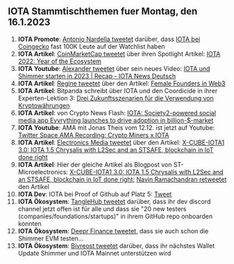 ## IOTA Stammtischthemen fuer Montag, den 16.1.2023

1. **IOTA Promote**: [Antonio Nardella tweetet](https://twitter.com/antonionardella/status/1612392235232030722?s=20&t=BTWB4TNFQ8xzk0Uiu_GF7g) darüber, dass [IOTA bei Coingecko](https://www.coingecko.com/en/coins/iota) fast 100K Leute auf der Watchlist haben
2. **IOTA Artikel**: [CoinMarketCap tweetet](https://twitter.com/CoinMarketCap/status/1612713354337943554?s=20&t=BTWB4TNFQ8xzk0Uiu_GF7g) über ihren Spotlight Artikel: [IOTA 2022: Year of the Ecosystem](https://coinmarketcap.com/community/articles/63b6a619122d9f2790aadc0d)
3. **IOTA Youtube**: [Alexander tweetet](https://twitter.com/shortaktien/status/1612467688609091585?s=20&t=BTWB4TNFQ8xzk0Uiu_GF7g) über sein neues Video: [IOTA und Shimmer starten in 2023 | Recap - IOTA News Deutsch](https://www.youtube.com/watch?v=nYtEjTQLEXA)
4. **IOTA Artikel**: [Regine tweetet](https://twitter.com/Energine/status/1612495781121908742?s=20&t=BTWB4TNFQ8xzk0Uiu_GF7g) über den Artikel: [Female Founders in Web3](https://blockchain.digital-bb.de/en/female-founders-in-web3)
5. **IOTA Artikel**: Bitpanda schreibt über IOTA und den Coordicide in ihrer Experten-Lektion 3: [Drei Zukunftsszenarien für die Verwendung von Kryptowährungen](https://www.bitpanda.com/academy/de/lektionen/drei-zukunftsszenarien-fur-die-verwendung-von-kryptowahrungen/)
6. **IOTA Artikel**: von Crypto News Flash: [IOTA: Society2-powered social media app Evvrything launches to drive adoption in billion-$-market](https://www.crypto-news-flash.com/iota-society2-powered-social-media-app-evvrything-launches-to-drive-adoption-in-billion-market/)
7. **IOTA Youtube**: AMA mit Jonas Theis vom 12.12. ist jetzt auf Youtube: [Twitter Space AMA Recording: Crypto Miners x IOTA](https://www.youtube.com/watch?v=tmQWNKO1k4o)
8. **IOTA Artikel**: [Electronics Media tweetet](https://twitter.com/electronics_med/status/1612719660201566209?s=20&t=r02r21sq5gmZpM_SQeTBsQ) über den Artikel: [X-CUBE-IOTA1 3.0: IOTA 1.5 Chrysalis with L2Sec and an STSAFE, blockchain in IoT done right](https://www.electronicsmedia.info/2023/01/10/x-cube-iota1-3-0-iota-1-5-chrysalis-with-l2sec-and-an-stsafe-blockchain-in-iot-done-right/)
9. **IOTA Artikel**: Hier der gleiche Artikel als Blogpost von ST-Microelectronics: [X-CUBE-IOTA1 3.0: IOTA 1.5 Chrysalis with L2Sec and an STSAFE, blockchain in IoT done right](https://blog.st.com/iota/); [Navin Ramachandran retweetet](https://twitter.com/navinram999/status/1612753469685006337?s=20&t=r02r21sq5gmZpM_SQeTBsQ) den Artikel
10. **IOTA Dev**: IOTA bei Proof of Github auf Platz 5: [Tweet](https://twitter.com/ProofofGitHub/status/1612720916286377985?s=20&t=r02r21sq5gmZpM_SQeTBsQ)
11. **IOTA Ökosystem**: [TangleHub tweetet](https://twitter.com/Tanglehub_eu/status/1612769938074116098?s=20&t=r02r21sq5gmZpM_SQeTBsQ) darüber, dass ihr dev discord channel jetzt offen ist für alle und dass sie "20 new testers (companies/foundations/startups)" in ihrem GitHub repo onboarden konnten
12. **IOTA Ökosystem**: [Deepr Finance tweetet](https://twitter.com/DeeprFinance/status/1612801148133548032?s=20&t=j0-mVcs1aHeiybQcj81B0w), dass sie auch schon die Shimmer EVM testen...
13. **IOTA Ökosystem**: [Bivreost tweetet](https://twitter.com/bivreost/status/1612870701089693696?s=20&t=HiXdUCmUnyQD0B7HCquNFg) darüber, dass ihr nächstes Wallet Update Shimmer und IOTA Mainnet unterstützen wird
